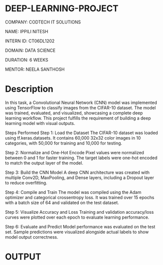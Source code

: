 # DEEP-LEARNING-PROJECT
COMPANY: CODTECH IT SOLUTIONS

NAME: IPPILI NITESH

INTERN ID: CT06DL1202

DOMAIN: DATA SCIENCE

DURATION: 6 WEEKS

MENTOR: NEELA SANTHOSH

# Description
In this task, a Convolutional Neural Network (CNN) model was implemented using TensorFlow to classify images from the CIFAR-10 dataset. The model was trained, evaluated, and visualized, showcasing a complete deep learning workflow. This project fulfills the requirement of building a deep learning model with visual outputs.

Steps Performed
Step 1: Load the Dataset
The CIFAR-10 dataset was loaded using tf.keras.datasets. It contains 60,000 32x32 color images in 10 categories, with 50,000 for training and 10,000 for testing.

Step 2: Normalize and One-Hot Encode
Pixel values were normalized between 0 and 1 for faster training. The target labels were one-hot encoded to match the output layer of the model.

Step 3: Build the CNN Model
A deep CNN architecture was created with multiple Conv2D, MaxPooling, and Dense layers, including a Dropout layer to reduce overfitting.

Step 4: Compile and Train
The model was compiled using the Adam optimizer and categorical crossentropy loss. It was trained over 15 epochs with a batch size of 64 and validated on the test dataset.

Step 5: Visualize Accuracy and Loss
Training and validation accuracy/loss curves were plotted over each epoch to evaluate learning performance.

Step 6: Evaluate and Predict
Model performance was evaluated on the test set. Sample predictions were visualized alongside actual labels to show model output correctness.

# OUTPUT
